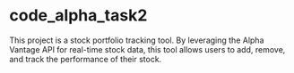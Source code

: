 # code_alpha_task2
This project is a stock portfolio tracking tool. By leveraging the Alpha Vantage API for real-time stock data, this tool allows users to add, remove, and track the performance of their stock.
